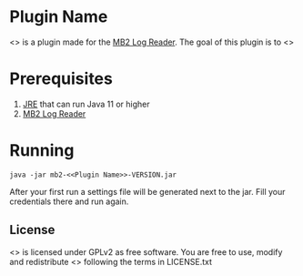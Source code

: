 # Plugin Name
<<Plugin Name>> is a plugin made for the [MB2 Log Reader](https://github.com/bully-mb2/mb2-log-reader). The goal of this plugin is to <<Plugin Purpose>>

# Prerequisites
1. [JRE](https://java.com/en/download/manual.jsp) that can run Java 11 or higher
2. [MB2 Log Reader](https://github.com/bully-mb2/mb2-log-reader)

# Running
```
java -jar mb2-<<Plugin Name>>-VERSION.jar
```
After your first run a settings file will be generated next to the jar. Fill your credentials there and run again.


## License
<<Plugin Name>>  is licensed under GPLv2 as free software. You are free to use, modify and redistribute <<Plugin Name>> following the terms in LICENSE.txt